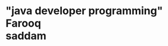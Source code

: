 


<html>
<h1> "java developer programming"</h>
  <body> Farooq </body>
  <br>
  <body> saddam</body>












</html>

